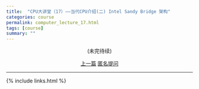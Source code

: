 ```yaml
---
title:  "CPU大讲堂（17）——当代CPU介绍(二) Intel Sandy Bridge 架构"
categories: course
permalink: computer_lecture_17.html
tags: [course]
summary: ""
---
```






<div align="center">
<p>(未完待续)</p>
<a href="computer_lecture_16.html" class="btn btn-primary">上一篇</a> 
<a href="{{site.feedback_link}}" class="btn btn-primary"><i class="fa fa-comment-o"></i> 匿名提问</a>
</div>

---------

{% include links.html %}
